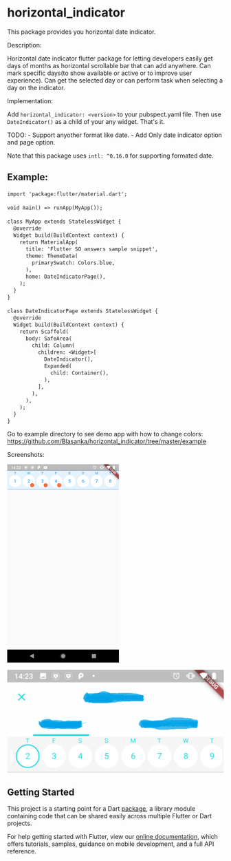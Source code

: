 # horizontal_indicator

This package provides you horizontal date indicator.

Description:

Horizontal date indicator flutter package for letting developers easily get days of months as horizontal scrollable bar that can add anywhere. Can mark specific days(to show available or active or to improve user experience). Can get the selected day or can perform task when selecting a day on the indicator.

Implementation:

Add `horizontal_indicator: <version>` to your pubspect.yaml file.
Then use `DateIndicator()` as a child of your any widget.
That's it.

TODO: - Support anyother format like date. - Add Only date indicator option and page option.

Note that this package uses `intl: ^0.16.0` for supporting formated date.

## Example:

```
import 'package:flutter/material.dart';

void main() => runApp(MyApp());

class MyApp extends StatelessWidget {
  @override
  Widget build(BuildContext context) {
    return MaterialApp(
      title: 'Flutter SO answers sample snippet',
      theme: ThemeData(
        primarySwatch: Colors.blue,
      ),
      home: DateIndicatorPage(),
    );
  }
}

class DateIndicatorPage extends StatelessWidget {
  @override
  Widget build(BuildContext context) {
    return Scaffold(
      body: SafeArea(
        child: Column(
          children: <Widget>[
            DateIndicator(),
            Expanded(
              child: Container(),
            ),
          ],
        ),
      ),
    );
  }
}
```

Go to example directory to see demo app with how to change colors:
https://github.com/Blasanka/horizontal_indicator/tree/master/example

Screenshots:

![Complete Page Flutter Date Indicator](/Screenshot_2.png?raw=true "Complete Page Flutter Date Indicator")

![In a widget Flutter Date Indicator](/Screenshot_1.png?raw=true "In a Widget Flutter Date Indicator")

## Getting Started

This project is a starting point for a Dart
[package](https://flutter.dev/developing-packages/),
a library module containing code that can be shared easily across
multiple Flutter or Dart projects.

For help getting started with Flutter, view our
[online documentation](https://flutter.dev/docs), which offers tutorials,
samples, guidance on mobile development, and a full API reference.
